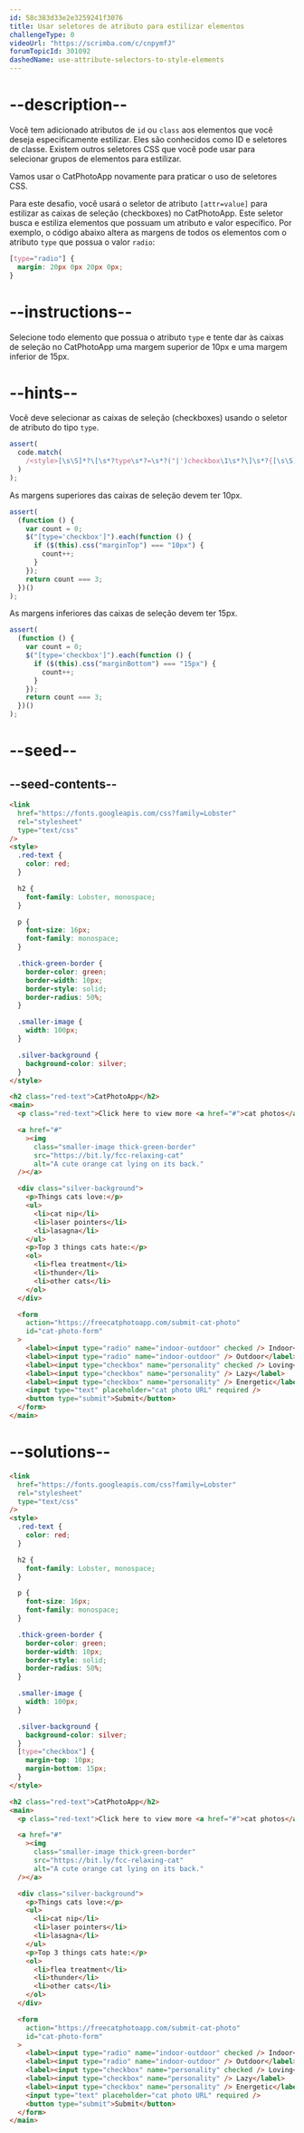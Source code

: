 ```yaml
---
id: 58c383d33e2e3259241f3076
title: Usar seletores de atributo para estilizar elementos
challengeType: 0
videoUrl: "https://scrimba.com/c/cnpymfJ"
forumTopicId: 301092
dashedName: use-attribute-selectors-to-style-elements
---
```


# --description--

Você tem adicionado atributos de `id` ou `class` aos elementos que você deseja especificamente estilizar. Eles são conhecidos como ID e seletores de classe. Existem outros seletores CSS que você pode usar para selecionar grupos de elementos para estilizar.

Vamos usar o CatPhotoApp novamente para praticar o uso de seletores CSS.

Para este desafio, você usará o seletor de atributo `[attr=value]` para estilizar as caixas de seleção (checkboxes) no CatPhotoApp. Este seletor busca e estiliza elementos que possuam um atributo e valor específico. Por exemplo, o código abaixo altera as margens de todos os elementos com o atributo `type` que possua o valor `radio`:

```css
[type="radio"] {
  margin: 20px 0px 20px 0px;
}
```

# --instructions--

Selecione todo elemento que possua o atributo `type` e tente dar às caixas de seleção no CatPhotoApp uma margem superior de 10px e uma margem inferior de 15px.

# --hints--

Você deve selecionar as caixas de seleção (checkboxes) usando o seletor de atributo do tipo `type`.

```js
assert(
  code.match(
    /<style>[\s\S]*?\[\s*?type\s*?=\s*?("|')checkbox\1\s*?\]\s*?{[\s\S]*?}[\s\S]*?<\/style>/gi
  )
);
```

As margens superiores das caixas de seleção devem ter 10px.

```js
assert(
  (function () {
    var count = 0;
    $("[type='checkbox']").each(function () {
      if ($(this).css("marginTop") === "10px") {
        count++;
      }
    });
    return count === 3;
  })()
);
```

As margens inferiores das caixas de seleção devem ter 15px.

```js
assert(
  (function () {
    var count = 0;
    $("[type='checkbox']").each(function () {
      if ($(this).css("marginBottom") === "15px") {
        count++;
      }
    });
    return count === 3;
  })()
);
```

# --seed--

## --seed-contents--

```html
<link
  href="https://fonts.googleapis.com/css?family=Lobster"
  rel="stylesheet"
  type="text/css"
/>
<style>
  .red-text {
    color: red;
  }

  h2 {
    font-family: Lobster, monospace;
  }

  p {
    font-size: 16px;
    font-family: monospace;
  }

  .thick-green-border {
    border-color: green;
    border-width: 10px;
    border-style: solid;
    border-radius: 50%;
  }

  .smaller-image {
    width: 100px;
  }

  .silver-background {
    background-color: silver;
  }
</style>

<h2 class="red-text">CatPhotoApp</h2>
<main>
  <p class="red-text">Click here to view more <a href="#">cat photos</a>.</p>

  <a href="#"
    ><img
      class="smaller-image thick-green-border"
      src="https://bit.ly/fcc-relaxing-cat"
      alt="A cute orange cat lying on its back."
  /></a>

  <div class="silver-background">
    <p>Things cats love:</p>
    <ul>
      <li>cat nip</li>
      <li>laser pointers</li>
      <li>lasagna</li>
    </ul>
    <p>Top 3 things cats hate:</p>
    <ol>
      <li>flea treatment</li>
      <li>thunder</li>
      <li>other cats</li>
    </ol>
  </div>

  <form
    action="https://freecatphotoapp.com/submit-cat-photo"
    id="cat-photo-form"
  >
    <label><input type="radio" name="indoor-outdoor" checked /> Indoor</label>
    <label><input type="radio" name="indoor-outdoor" /> Outdoor</label><br />
    <label><input type="checkbox" name="personality" checked /> Loving</label>
    <label><input type="checkbox" name="personality" /> Lazy</label>
    <label><input type="checkbox" name="personality" /> Energetic</label><br />
    <input type="text" placeholder="cat photo URL" required />
    <button type="submit">Submit</button>
  </form>
</main>
```

# --solutions--

```html
<link
  href="https://fonts.googleapis.com/css?family=Lobster"
  rel="stylesheet"
  type="text/css"
/>
<style>
  .red-text {
    color: red;
  }

  h2 {
    font-family: Lobster, monospace;
  }

  p {
    font-size: 16px;
    font-family: monospace;
  }

  .thick-green-border {
    border-color: green;
    border-width: 10px;
    border-style: solid;
    border-radius: 50%;
  }

  .smaller-image {
    width: 100px;
  }

  .silver-background {
    background-color: silver;
  }
  [type="checkbox"] {
    margin-top: 10px;
    margin-bottom: 15px;
  }
</style>

<h2 class="red-text">CatPhotoApp</h2>
<main>
  <p class="red-text">Click here to view more <a href="#">cat photos</a>.</p>

  <a href="#"
    ><img
      class="smaller-image thick-green-border"
      src="https://bit.ly/fcc-relaxing-cat"
      alt="A cute orange cat lying on its back."
  /></a>

  <div class="silver-background">
    <p>Things cats love:</p>
    <ul>
      <li>cat nip</li>
      <li>laser pointers</li>
      <li>lasagna</li>
    </ul>
    <p>Top 3 things cats hate:</p>
    <ol>
      <li>flea treatment</li>
      <li>thunder</li>
      <li>other cats</li>
    </ol>
  </div>

  <form
    action="https://freecatphotoapp.com/submit-cat-photo"
    id="cat-photo-form"
  >
    <label><input type="radio" name="indoor-outdoor" checked /> Indoor</label>
    <label><input type="radio" name="indoor-outdoor" /> Outdoor</label><br />
    <label><input type="checkbox" name="personality" checked /> Loving</label>
    <label><input type="checkbox" name="personality" /> Lazy</label>
    <label><input type="checkbox" name="personality" /> Energetic</label><br />
    <input type="text" placeholder="cat photo URL" required />
    <button type="submit">Submit</button>
  </form>
</main>
```
